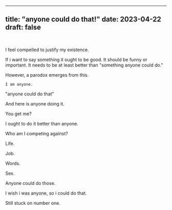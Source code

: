
---
title: "anyone could do that!"
date: 2023-04-22
draft: false
---

&nbsp;

I feel compelled to justify my existence.

If i want to say something it ought to be good. It should be funny or important. It needs to be at least better than "something anyone could do."

However, a parodox emerges from this.

    I am anyone.

"anyone could do that"

And here is anyone doing it.

You get me?

I ought to do it better than anyone.

Who am I competing against?

Life.

Job.

Words. 

Sex.

Anyone could do those.

I wish i was anyone, so i could do that.

Still stuck on number one.

&nbsp;

&nbsp;

